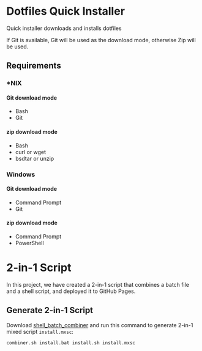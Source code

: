 # Dotfiles Quick Installer
Quick installer downloads and installs dotfiles

If Git is available, Git will be used as the download mode, otherwise Zip will be used.

## Requirements
### *NIX
#### Git download mode
* Bash
* Git
#### zip download mode
* Bash
* curl or wget
* bsdtar or unzip

### Windows
#### Git download mode
* Command Prompt
* Git
#### zip download mode
* Command Prompt
* PowerShell

# 2-in-1 Script
In this project, we have created a 2-in-1 script that combines a batch file and a shell script, and deployed it to GitHub Pages.
## Generate 2-in-1 Script
Download [shell_batch_combiner](https://github.com/yuk7/shell_batch_combiner) and run this command to generate 2-in-1 mixed script `install.mxsc`:
```bash
combiner.sh install.bat install.sh install.mxsc
```
